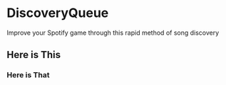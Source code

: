 # DiscoveryQueue
Improve your Spotify game through this rapid method of song discovery

## Here is This

### Here is That
